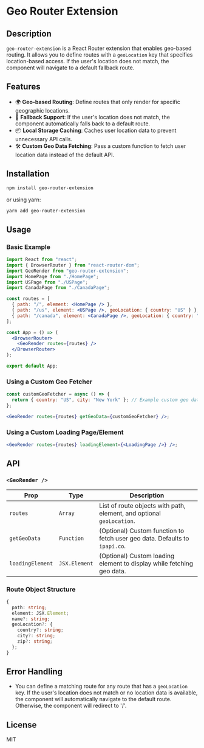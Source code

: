 # Geo Router Extension

## Description

`geo-router-extension` is a React Router extension that enables geo-based routing. It allows you to define routes with a `geoLocation` key that specifies location-based access. If the user's location does not match, the component will navigate to a default fallback route.

## Features

- 🌍 **Geo-based Routing**: Define routes that only render for specific geographic locations.
- 🔄 **Fallback Support**: If the user's location does not match, the component automatically falls back to a default route.
- 📦 **Local Storage Caching**: Caches user location data to prevent unnecessary API calls.
- 🛠 **Custom Geo Data Fetching**: Pass a custom function to fetch user location data instead of the default API.

## Installation

```sh
npm install geo-router-extension
```

or using yarn:

```sh
yarn add geo-router-extension
```

## Usage

### Basic Example

```jsx
import React from "react";
import { BrowserRouter } from "react-router-dom";
import GeoRender from "geo-router-extension";
import HomePage from "./HomePage";
import USPage from "./USPage";
import CanadaPage from "./CanadaPage";

const routes = [
  { path: "/", element: <HomePage /> },
  { path: "/us", element: <USPage />, geoLocation: { country: "US" } },
  { path: "/canada", element: <CanadaPage />, geoLocation: { country: "CA" } },
];

const App = () => (
  <BrowserRouter>
    <GeoRender routes={routes} />
  </BrowserRouter>
);

export default App;
```

### Using a Custom Geo Fetcher

```jsx
const customGeoFetcher = async () => {
  return { country: "US", city: "New York" }; // Example custom geo data
};

<GeoRender routes={routes} getGeoData={customGeoFetcher} />;
```

### Using a Custom Loading Page/Element

```jsx
<GeoRender routes={routes} loadingElement={<LoadingPage />} />;
```

## API

### `<GeoRender />`

| Prop         | Type       | Description                                                                |
| ------------ | ---------- | -------------------------------------------------------------------------- |
| `routes`     | `Array`    | List of route objects with path, element, and optional `geoLocation`.      |
| `getGeoData` | `Function` | (Optional) Custom function to fetch user geo data. Defaults to `ipapi.co`. |
| `loadingElement` | `JSX.Element` | (Optional) Custom loading element to display while fetching geo data. |

### Route Object Structure

```ts
{
  path: string;
  element: JSX.Element;
  name?: string;
  geoLocation?: {
    country?: string;
    city?: string;
    zip?: string;
  };
}
```

## Error Handling

- You can define a matching route for any route that has a `geoLocation` key. If the user's location does not match 
  or no location data is available, 
  the component will automatically navigate to the default route. Otherwise, the component will redirect to '/'.

## License

MIT


